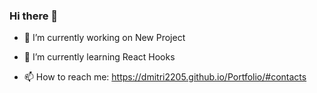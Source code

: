 ### Hi there 👋

- 🔭 I’m currently working on New Project

- 🌱 I’m currently learning React Hooks

- 📫 How to reach me: https://dmitri2205.github.io/Portfolio/#contacts

